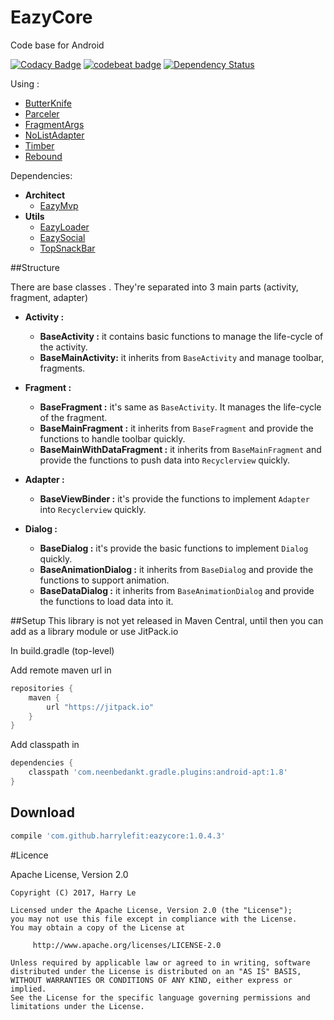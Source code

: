 # EazyCore
Code base for Android

[![Codacy Badge](https://api.codacy.com/project/badge/Grade/6619cd5f41d44885bf516647877bd83b)](https://www.codacy.com/app/harryle-fit/eazycore?utm_source=github.com&amp;utm_medium=referral&amp;utm_content=harrylefit/eazycore&amp;utm_campaign=Badge_Grade)
[![codebeat badge](https://codebeat.co/badges/f86c6d81-3314-49b3-9e22-8215a3c387f4)](https://codebeat.co/projects/github-com-harrylefit-eazycore)
[![Dependency Status](https://www.versioneye.com/user/projects/5899fd201e07ae0046f5912a/badge.svg?style=flat-square)](https://www.versioneye.com/user/projects/5899fd201e07ae0046f5912a)

Using :
- [ButterKnife](https://github.com/JakeWharton/butterknife)
- [Parceler](https://github.com/johncarl81/parceler)
- [FragmentArgs](https://github.com/sockeqwe/fragmentargs)
- [NoListAdapter](https://github.com/TellH/NoListAdapter)
- [Timber](https://github.com/JakeWharton/timber)
- [Rebound](https://github.com/facebook/rebound)

Dependencies: 
  - **Architect**
    - [EazyMvp](https://github.com/harrylefit/eazymvp)
  - **Utils**
    - [EazyLoader](https://github.com/harrylefit/eazyloader)
    - [EazySocial](https://github.com/harrylefit/eazysocial)
    - [TopSnackBar](https://github.com/cuongloveit/topsnackbar)

##Structure

There are base classes . They're separated into 3 main parts (activity, fragment, adapter)
- **Activity :**
  - **BaseActivity :** it contains basic functions to manage the life-cycle of the activity.
  - **BaseMainActivity:** it inherits from `BaseActivity` and manage toolbar, fragments.

- **Fragment :**
  - **BaseFragment :** it's same as `BaseActivity`. It manages the life-cycle of the fragment.
  - **BaseMainFragment :** it inherits from `BaseFragment` and provide the functions to handle toolbar quickly.
  - **BaseMainWithDataFragment :** it inherits from `BaseMainFragment` and provide the functions to push data into `Recyclerview` quickly.

- **Adapter :**
  - **BaseViewBinder :** it's provide the functions to implement `Adapter` into `Recyclerview` quickly.

- **Dialog :**
  - **BaseDialog :** it's provide the basic functions to implement `Dialog` quickly.
  - **BaseAnimationDialog :** it inherits from `BaseDialog` and provide the functions to support animation.
  - **BaseDataDialog :** it inherits from `BaseAnimationDialog` and provide the functions to load data into it.

##Setup
This library is not yet released in Maven Central, until then you can add as a library module or use JitPack.io

In build.gradle (top-level)

Add remote maven url in

```groovy
repositories {
    maven {
        url "https://jitpack.io"
    }
}
```
Add classpath in

```groovy
dependencies {
    classpath 'com.neenbedankt.gradle.plugins:android-apt:1.8'    
}
```

Download
--------

```groovy
compile 'com.github.harrylefit:eazycore:1.0.4.3'
```

#Licence

Apache License, Version 2.0


    Copyright (C) 2017, Harry Le

    Licensed under the Apache License, Version 2.0 (the "License");
    you may not use this file except in compliance with the License.
    You may obtain a copy of the License at

         http://www.apache.org/licenses/LICENSE-2.0

    Unless required by applicable law or agreed to in writing, software
    distributed under the License is distributed on an "AS IS" BASIS,
    WITHOUT WARRANTIES OR CONDITIONS OF ANY KIND, either express or implied.
    See the License for the specific language governing permissions and
    limitations under the License.
